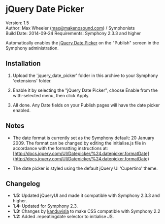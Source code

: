 # jQuery Date Picker #

Version: 1.5  
Author: Max Wheeler (max@makenosound.com) / Symphonists  
Build Date: 2014-09-24
Requirements: Symphony 2.3.3 and higher

Automatically enables the [jQuery Date Picker](http://docs.jquery.com/UI/Datepicker) on the "Publish" screen in the Symphony administration.

## Installation ##

1. Upload the 'jquery_date_picker' folder in this archive to your Symphony 'extensions' folder.

2. Enable it by selecting the "jQuery Date Picker", choose Enable from the with-selected menu, then click Apply.

3. All done. Any Date fields on your Publish pages will have the date picker enabled.

## Notes

* The date format is currently set as the Symphony default: 20 January 2009. The format can be changed by editing the initialise.js file in accordance with the formatting instructions at: [http://docs.jquery.com/UI/Datepicker/%24.datepicker.formatDate](http://docs.jquery.com/UI/Datepicker/%24.datepicker.formatDate)

* The date picker is styled using the default jQuery UI 'Cupertino' theme.

## Changelog ##
- **1.5:** Updated jQueryUI and made it compatible with Symphony 2.3.3 and higher. 
- **1.4:** Updated for Symphony 2.3.
- **1.3:** Changes by [kanduvisla](http://github.com/kanduvisla/) to make CSS compatible with Symphony 2.2
- **1.2:** Added .repeatingdate selector to initialise JS.
